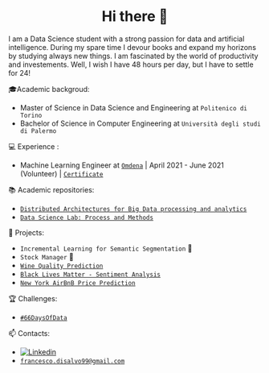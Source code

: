 <h1 align="center"> Hi there 👋<br/> </h1> 

I am a Data Science student with a strong passion for data and artificial intelligence. During my spare time I devour books and expand my horizons by studying always new things. I am fascinated by the world of productivity and investements. Well, I wish I have 48 hours per day, but I have to settle for 24! 

🎓Academic backgroud: 
* Master of Science in Data Science and Engineering at `Politenico di Torino` 
* Bachelor of Science in Computer Engineering at `Università degli studi di Palermo` 

💻 Experience :
* Machine Learning Engineer at [`Omdena`](https://omdena.com/) | April 2021 - June 2021 (Volunteer) | [`Certificate`](https://drive.google.com/file/d/10fQBl_Ka_vNTnCvq0duJIKSCbSVFWkou/view?usp=sharing)

📚 Academic repositories: 
* [`Distributed Architectures for Big Data processing and analytics`](https://github.com/francescodisalvo05/polito-distributed-architectures) 
* [`Data Science Lab: Process and Methods`](https://github.com/francescodisalvo05/polito-data-science-lab)

🔨 Projects: 
* `Incremental Learning for Semantic Segmentation` 👷
* `Stock Manager` 👷
* [`Wine Quality Prediction`](https://github.com/francescodisalvo05/wine-quality-prediction)
* [`Black Lives Matter - Sentiment Analysis`](https://github.com/francescodisalvo05/Twitter-Black-Lives-Matter-SA)
* [`New York AirBnB Price Prediction`](https://github.com/francescodisalvo05/airbnb-price-prediction)

🏆 Challenges: 
* [`#66DaysOfData`](https://github.com/francescodisalvo05/66DaysOfData)

📫 Contacts:
* [![Linkedin](https://img.shields.io/badge/-LinkedIn-blue?style=flat&logo=Linkedin&logoColor=white)](https://www.linkedin.com/in/francescodisalvo-pa/)
* [`francesco.disalvo99@gmail.com`](mailto:francesco.disalvo99@gmail.com)
